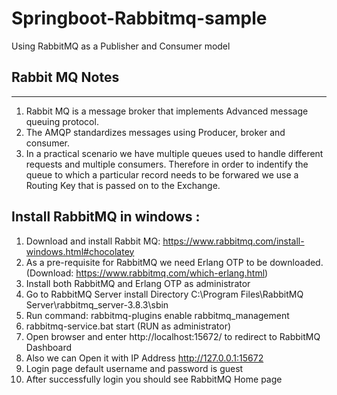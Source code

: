 # Springboot-Rabbitmq-sample
Using RabbitMQ as a Publisher and Consumer model

## Rabbit MQ Notes
----------------------------------
1. Rabbit MQ is a message broker that implements Advanced message queuing protocol.
2. The AMQP standardizes messages using Producer, broker and consumer.
3. In a practical scenario we have multiple queues used to handle different requests and multiple consumers. Therefore in order to indentify the queue to which a particular record needs to
be forwared we use a Routing Key that is passed on to the Exchange.

Install RabbitMQ in windows :
-----------------------------
1. Download and install Rabbit MQ: https://www.rabbitmq.com/install-windows.html#chocolatey
2. As a pre-requisite for RabbitMQ we need Erlang OTP to be downloaded. (Download: https://www.rabbitmq.com/which-erlang.html)
3. Install both RabbitMQ and Erlang OTP as administrator
3. Go to RabbitMQ Server install Directory C:\Program Files\RabbitMQ Server\rabbitmq_server-3.8.3\sbin
4. Run command: rabbitmq-plugins enable rabbitmq_management
5. rabbitmq-service.bat start  (RUN as administrator)
6. Open browser and enter http://localhost:15672/ to redirect to RabbitMQ Dashboard
7. Also we can Open it with IP Address http://127.0.0.1:15672
8. Login page default username and password is guest 
9. After successfully login you should see RabbitMQ Home page


